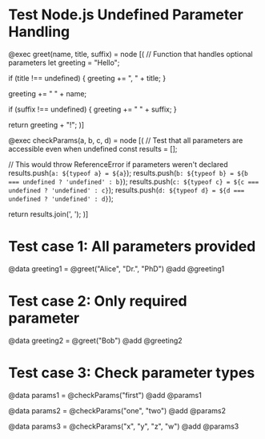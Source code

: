 # Test Node.js Undefined Parameter Handling

@exec greet(name, title, suffix) = node [(
  // Function that handles optional parameters
  let greeting = "Hello";
  
  if (title !== undefined) {
    greeting += ", " + title;
  }
  
  greeting += " " + name;
  
  if (suffix !== undefined) {
    greeting += " " + suffix;
  }
  
  return greeting + "!";
)]

@exec checkParams(a, b, c, d) = node [(
  // Test that all parameters are accessible even when undefined
  const results = [];
  
  // This would throw ReferenceError if parameters weren't declared
  results.push(`a: ${typeof a} = ${a}`);
  results.push(`b: ${typeof b} = ${b === undefined ? 'undefined' : b}`);
  results.push(`c: ${typeof c} = ${c === undefined ? 'undefined' : c}`);
  results.push(`d: ${typeof d} = ${d === undefined ? 'undefined' : d}`);
  
  return results.join(', ');
)]

# Test case 1: All parameters provided
@data greeting1 = @greet("Alice", "Dr.", "PhD")
@add @greeting1

# Test case 2: Only required parameter
@data greeting2 = @greet("Bob")
@add @greeting2

# Test case 3: Check parameter types
@data params1 = @checkParams("first")
@add @params1

@data params2 = @checkParams("one", "two")
@add @params2

@data params3 = @checkParams("x", "y", "z", "w")
@add @params3